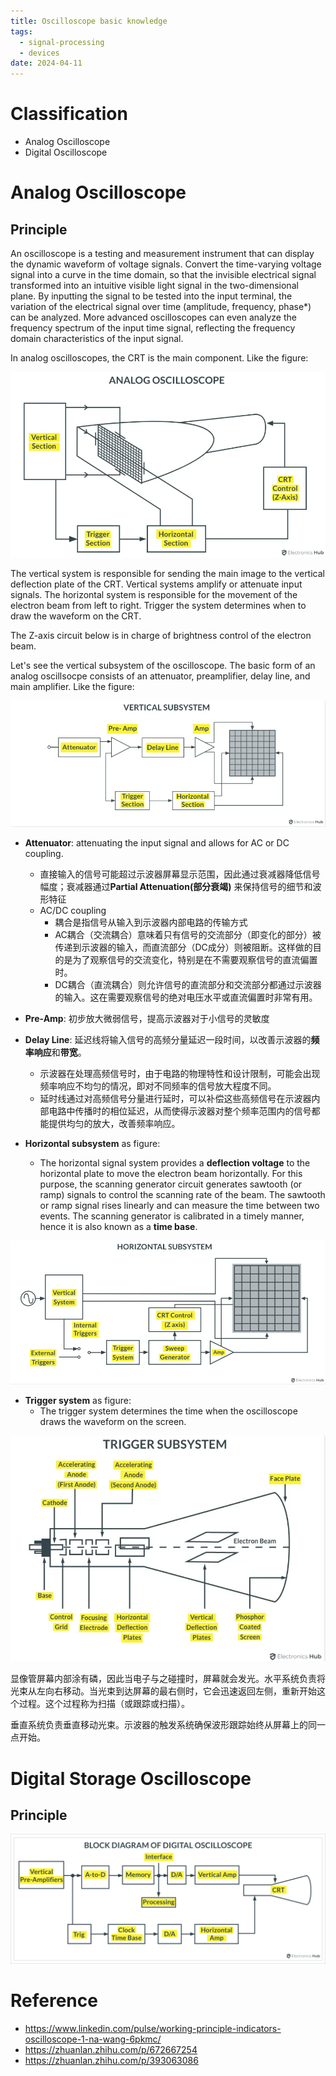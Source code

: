 ```yaml
---
title: Oscilloscope basic knowledge
tags:
  - signal-processing
  - devices
date: 2024-04-11
---
```

# Classification

* Analog Oscilloscope
* Digital Oscilloscope

# Analog Oscilloscope

## Principle

An oscilloscope is a testing and measurement instrument that can display the dynamic waveform of voltage signals. Convert the time-varying voltage signal into a curve in the time domain, so that the invisible electrical signal transformed into an intuitive visible light signal in the two-dimensional plane. By inputting the signal to be tested into the input terminal, the variation of the electrical signal over time (amplitude, frequency, phase*) can be analyzed. More advanced oscilloscopes can even analyze the frequency spectrum of the input time signal, reflecting the frequency domain characteristics of the input signal.

In analog oscilloscopes, the CRT is the main component. Like the figure:

![](signal_processing/device_and_components/oscilloscope/attachments/Pasted%20image%2020240412115407.png)

The vertical system is responsible for sending the main image to the vertical deflection plate of the CRT. Vertical systems amplify or attenuate input signals. The horizontal system is responsible for the movement of the electron beam from left to right. Trigger the system determines when to draw the waveform on the CRT.

The Z-axis circuit below is in charge of brightness control of the electron beam.

Let's see the vertical subsystem of the oscilloscope. The basic form of an analog oscillsocpe consists of an attenuator, preamplifier, delay line, and main amplifier. Like the figure:

![](signal_processing/device_and_components/oscilloscope/attachments/Pasted%20image%2020240412115836.png)

* **Attenuator**: attenuating the input signal and allows for AC or DC coupling.
	* 直接输入的信号可能超过示波器屏幕显示范围，因此通过衰减器降低信号幅度；衰减器通过**Partial Attenuation(部分衰竭)** 来保持信号的细节和波形特征
	* AC/DC coupling
		* 耦合是指信号从输入到示波器内部电路的传输方式
		* AC耦合（交流耦合）意味着只有信号的交流部分（即变化的部分）被传递到示波器的输入，而直流部分（DC成分）则被阻断。这样做的目的是为了观察信号的交流变化，特别是在不需要观察信号的直流偏置时。
		* DC耦合（直流耦合）则允许信号的直流部分和交流部分都通过示波器的输入。这在需要观察信号的绝对电压水平或直流偏置时非常有用。
* **Pre-Amp**: 初步放大微弱信号，提高示波器对于小信号的灵敏度
* **Delay Line**: 延迟线将输入信号的高频分量延迟一段时间，以改善示波器的**频率响应**和**带宽**。
	* 示波器在处理高频信号时，由于电路的物理特性和设计限制，可能会出现频率响应不均匀的情况，即对不同频率的信号放大程度不同。
	* 延时线通过对高频信号分量进行延时，可以补偿这些高频信号在示波器内部电路中传播时的相位延迟，从而使得示波器对整个频率范围内的信号都能提供均匀的放大，改善频率响应。

* **Horizontal subsystem** as figure:
	* The horizontal signal system provides a **deflection voltage** to the horizontal plate to move the electron beam horizontally. For this purpose, the scanning generator circuit generates sawtooth (or ramp) signals to control the scanning rate of the beam. The sawtooth or ramp signal rises linearly and can measure the time between two events. The scanning generator is calibrated in a timely manner, hence it is also known as a **time base**.

![](signal_processing/device_and_components/oscilloscope/attachments/Pasted%20image%2020240412153613.png)

* **Trigger system** as figure:
	* The trigger system determines the time when the oscilloscope draws the waveform on the screen.

![](signal_processing/device_and_components/oscilloscope/attachments/Pasted%20image%2020240412154021.png)

显像管屏幕内部涂有磷，因此当电子与之碰撞时，屏幕就会发光。水平系统负责将光束从左向右移动。当光束到达屏幕的最右侧时，它会迅速返回左侧，重新开始这个过程。这个过程称为扫描（或跟踪或扫描）。

垂直系统负责垂直移动光束。示波器的触发系统确保波形跟踪始终从屏幕上的同一点开始。


# Digital Storage Oscilloscope 

## Principle

![](signal_processing/device_and_components/oscilloscope/attachments/Pasted%20image%2020240412154704.png)



# Reference

* https://www.linkedin.com/pulse/working-principle-indicators-oscilloscope-1-na-wang-6pkmc/
* https://zhuanlan.zhihu.com/p/672667254
* https://zhuanlan.zhihu.com/p/393063086